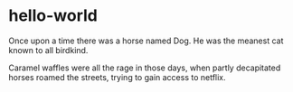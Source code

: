 # hello-world
Once upon a time there was a horse named Dog. He was the meanest cat known to all birdkind.

Caramel waffles were all the rage in those days, when partly decapitated horses roamed the streets, trying to gain access to netflix.
